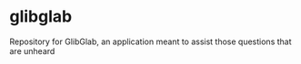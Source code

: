 # glibglab
Repository for GlibGlab, an application meant to assist those questions that are unheard
